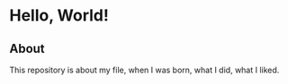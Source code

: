 # Hello, World!

## About

This repository is about my file, when I was born, what I did, what I liked.

